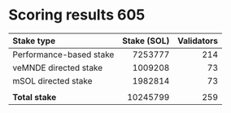 # Scoring results 605

| Stake type              | Stake (SOL)    | Validators     |
|:------------------------|---------------:|---------------:|
| Performance-based stake | 7253777        | 214            |
| veMNDE directed stake   | 1009208        | 73             |
| mSOL directed stake     | 1982814        | 73             |
|                         |                |                |
| **Total stake**         | 10245799       | 259            |